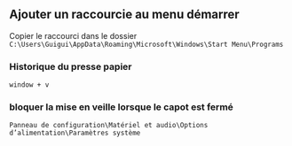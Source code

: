 ## Ajouter un raccourcie au menu démarrer 

Copier le raccourci dans le dossier `C:\Users\Guigui\AppData\Roaming\Microsoft\Windows\Start Menu\Programs`

### Historique du presse papier

`window + v`

### bloquer la mise en veille lorsque le capot est fermé

`Panneau de configuration\Matériel et audio\Options d’alimentation\Paramètres système`
